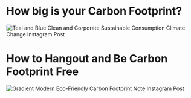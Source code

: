 # How big is your Carbon Footprint?

![Teal and Blue Clean and Corporate Sustainable Consumption Climate Change Instagram Post](https://user-images.githubusercontent.com/92936521/231409097-236d6bd9-e830-43da-bb06-3d76ba20534d.jpg)

# How to Hangout and Be Carbon Footprint Free

![Gradient  Modern Eco-Friendly Carbon Footprint Note Instagram Post](https://user-images.githubusercontent.com/92936521/231410114-77997fae-f755-4f33-8f4f-02b40ffb3e76.jpg)
